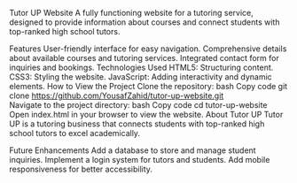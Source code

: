 Tutor UP Website
A fully functioning website for a tutoring service, designed to provide information about courses and connect students with top-ranked high school tutors.

Features
User-friendly interface for easy navigation.
Comprehensive details about available courses and tutoring services.
Integrated contact form for inquiries and bookings.
Technologies Used
HTML5: Structuring content.
CSS3: Styling the website.
JavaScript: Adding interactivity and dynamic elements.
How to View the Project
Clone the repository:
bash
Copy code
git clone https://github.com/YousafZahid/tutor-up-website.git  
Navigate to the project directory:
bash
Copy code
cd tutor-up-website  
Open index.html in your browser to view the website.
About Tutor UP
Tutor UP is a tutoring business that connects students with top-ranked high school tutors to excel academically.

Future Enhancements
Add a database to store and manage student inquiries.
Implement a login system for tutors and students.
Add mobile responsiveness for better accessibility.
